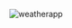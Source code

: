 
![weatherapp](https://github.com/InakiCarcereny/weather-app/assets/130422183/68ea2e81-ed7c-4750-a392-7c861f46132d)
